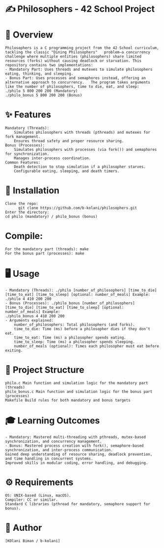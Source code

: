 # ✍️ Philosophers - 42 School Project
# 🌟 Overview
    Philosophers is a C programming project from the 42 School curriculum, tackling the classic "Dining Philosophers"   problem—a concurrency challenge where multiple entities (philosophers) share limited resources (forks) without causing deadlock or starvation. This repository contains two implementations:
    - Mandatory Part: Uses threads and mutexes to simulate philosophers eating, thinking, and sleeping.
    - Bonus Part: Uses processes and semaphores instead, offering an alternative approach to concurrency.   The program takes arguments like the number of philosophers, time to die, eat, and sleep: 
    ./philo 5 800 200 200 (Mandatory)
    ./philo_bonus 5 800 200 200 (Bonus)

# ✨ Features
    Mandatory (Threads):
        Simulates philosophers with threads (pthreads) and mutexes for fork management.
        Ensures thread safety and proper resource sharing.
    Bonus (Processes):
        Simulates philosophers with processes (via fork()) and semaphores for synchronization.
        Manages inter-process coordination.
    Common Features:
        Death detection to stop simulation if a philosopher starves.
        Configurable eating, sleeping, and death timers.

# 🚀 Installation
    Clone the repo:
          git clone https://github.com/b-kolani/philosophers.git
    Enter the directory:
    cd philo (mandatory) / philo_bonus (bonus)
# Compile:
    For the mandatory part (threads): make
    For the bonus part (processes): make

# 🖥️ Usage
    - Mandatory (Threads): ./philo [number_of_philosophers] [time_to_die] [time_to_eat] [time_to_sleep] [optional: number_of_meals] Example:
    ./philo 4 410 200 200
    - Bonus (Processes): ./philo_bonus [number_of_philosophers] [time_to_die] [time_to_eat] [time_to_sleep] [optional: number_of_meals] Example:
    ./philo_bonus 4 410 200 200
    - Arguments explained:
        number_of_philosophers: Total philosophers (and forks).
        time_to_die: Time (ms) before a philosopher dies if they don’t eat.
        time_to_eat: Time (ms) a philosopher spends eating.
        time_to_sleep: Time (ms) a philosopher spends sleeping.
        number_of_meals (optional): Times each philosopher must eat before exiting.

# 📂 Project Structure
    philo.c Main function and simulation logic for the mandatory part (threads)
    philo_bonus.c Main function and simulation logic for the bonus part (processes)
    Makefile Build rules for both mandatory and bonus targets

# 🎓 Learning Outcomes
    - Mandatory: Mastered multi-threading with pthreads, mutex-based synchronization, and concurrency management.
    - Bonus: Mastered process creation with fork(), semaphore-based synchronization, and inter-process communication.
    Gained deep understanding of resource sharing, deadlock prevention, and time handling in concurrent systems.
    Improved skills in modular coding, error handling, and debugging.

# ⚙️ Requirements
    OS: UNIX-based (Linux, macOS).
    Compiler: CC or similar.
    Standard C libraries (pthread for mandatory, semaphore support for bonus).

# 👤 Author
    [KOlani Biman / b-kolani]
